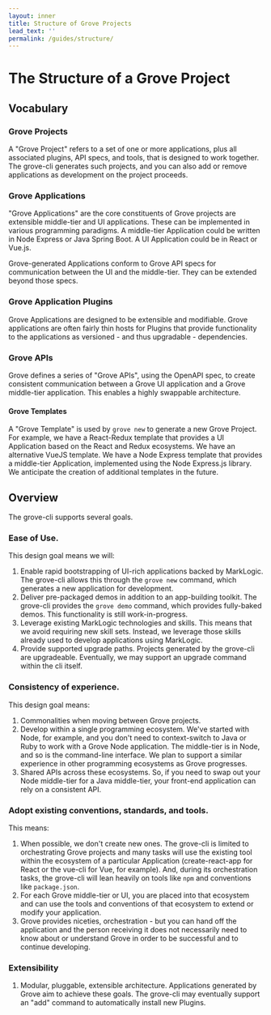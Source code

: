 ```yaml
---
layout: inner
title: Structure of Grove Projects
lead_text: ''
permalink: /guides/structure/
---
```


# The Structure of a Grove Project

## Vocabulary

### Grove Projects

A "Grove Project" refers to a set of one or more applications, plus all associated plugins, API specs, and tools, that is designed to work together. The grove-cli generates such projects, and you can also add or remove applications as development on the project proceeds.

### Grove Applications

"Grove Applications" are the core constituents of Grove projects are extensible middle-tier and UI applications. These can be implemented in various programming paradigms. A middle-tier Application could be written in Node Express or Java Spring Boot. A UI Application could be in React or Vue.js.

Grove-generated Applications conform to Grove API specs for communication between the UI and the middle-tier. They can be extended beyond those specs.

### Grove Application Plugins

Grove Applications are designed to be extensible and modifiable. Grove applications are often fairly thin hosts for Plugins that provide functionality to the applications as versioned - and thus upgradable - dependencies.

### Grove APIs

Grove defines a series of "Grove APIs", using the OpenAPI spec, to create consistent communication between a Grove UI application and a Grove middle-tier application. This enables a highly swappable architecture.

#### Grove Templates

A "Grove Template" is used by `grove new` to generate a new Grove Project. For example, we have a React-Redux template that provides a UI Application based on the React and Redux ecosystems. We have an alternative VueJS template. We have a Node Express template that provides a middle-tier Application, implemented using the Node Express.js library. We anticipate the creation of additional templates in the future.

## Overview

The grove-cli supports several goals.

### Ease of Use.

This design goal means we will:

1. Enable rapid bootstrapping of UI-rich applications backed by MarkLogic. The grove-cli allows this through the `grove new` command, which generates a new application for development.
2. Deliver pre-packaged demos in addition to an app-building toolkit. The grove-cli provides the `grove demo` command, which provides fully-baked demos. This functionality is still work-in-progress.
3. Leverage existing MarkLogic technologies and skills. This means that we avoid requiring new skill sets. Instead, we leverage those skills already used to develop applications using MarkLogic.
4. Provide supported upgrade paths. Projects generated by the grove-cli are upgradeable. Eventually, we may support an upgrade command within the cli itself.

### Consistency of experience.

This design goal means:

1. Commonalities when moving between Grove projects.
2. Develop within a single programming ecosystem. We've started with Node, for example, and you don't need to context-switch to Java or Ruby to work with a Grove Node application. The middle-tier is in Node, and so is the command-line interface. We plan to support a similar experience in other programming ecosystems as Grove progresses.
3. Shared APIs across these ecosystems. So, if you need to swap out your Node middle-tier for a Java middle-tier, your front-end application can rely on a consistent API.

### Adopt existing conventions, standards, and tools.

This means:

1. When possible, we don't create new ones. The grove-cli is limited to orchestrating Grove projects and many tasks will use the existing tool within the ecosystem of a particular Application (create-react-app for React or the vue-cli for Vue, for example). And, during its orchestration tasks, the grove-cli will lean heavily on tools like `npm` and conventions like `package.json`.
2. For each Grove middle-tier or UI, you are placed into that ecosystem and can use the tools and conventions of that ecosystem to extend or modify your application.
3. Grove provides niceties, orchestration - but you can hand off the application and the person receiving it does not necessarily need to know about or understand Grove in order to be successful and to continue developing.

### Extensibility

1. Modular, pluggable, extensible architecture. Applications generated by Grove aim to achieve these goals. The grove-cli may eventually support an "add" command to automatically install new Plugins.
